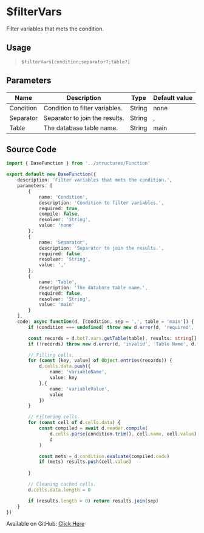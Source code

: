 # $filterVars
Filter variables that mets the condition.
## Usage
> `$filterVars[condition;separator?;table?]`
## Parameters
|   Name    |          Description           |  Type  | Default value |
|-----------|--------------------------------|--------|---------------|
| Condition | Condition to filter variables. | String | none          |
| Separator | Separator to join the results. | String | ,             |
| Table     | The database table name.       | String | main          |

## Source Code
```ts
import { BaseFunction } from '../structures/Function'

export default new BaseFunction({
    description: 'Filter variables that mets the condition.',
    parameters: [
        {
            name: 'Condition',
            description: 'Condition to filter variables.',
            required: true,
            compile: false,
            resolver: 'String',
            value: 'none'
        },
        {
            name: 'Separator',
            description: 'Separator to join the results.',
            required: false,
            resolver: 'String',
            value: ','
        },
        {
            name: 'Table',
            description: 'The database table name.',
            required: false,
            resolver: 'String',
            value: 'main'
        }
    ],
    code: async function(d, [condition, sep = ',', table = 'main']) {
        if (condition === undefined) throw new d.error(d, 'required', 'Table Name', d.function?.name!)

        const records = d.bot?.vars.getTable(table), results: string[] = []
        if (!records) throw new d.error(d, 'invalid', 'Table Name', d.function?.name!)

        // Filling cells.
        for (const [key, value] of Object.entries(records)) {
            d.cells.data.push({
                name: 'variableName',
                value: key
            },{
                name: 'variableValue',
                value
            })
        }

        // Filtering cells.
        for (const cell of d.cells.data) {
            const compiled = await d.reader.compile(
                d.cells.parse(condition.trim(), cell.name, cell.value),
                d
            )

            const mets = d.condition.evaluate(compiled.code)
            if (mets) results.push(cell.value)
            
        }

        // Cleaning cached cells.
        d.cells.data.length = 0

        if (results.length > 0) return results.join(sep)
    }
})
```
Available on GitHub: [Click Here](https://github.com/Cyberghxst/bdjs/blob/v1/src/functions/filterVars.ts)
